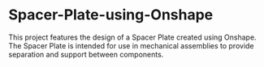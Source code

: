 # Spacer-Plate-using-Onshape
This project features the design of a Spacer Plate created using Onshape. The Spacer Plate is intended for use in mechanical assemblies to provide separation and support between components. 
